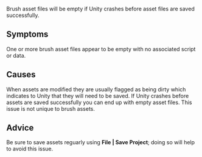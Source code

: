Brush asset files will be empty if Unity crashes before asset files are saved successfully.


## Symptoms

One or more brush asset files appear to be empty with no associated script or data.



## Causes

When assets are modified they are usually flagged as being dirty which indicates to Unity
that they will need to be saved. If Unity crashes before assets are saved successfully you
can end up with empty asset files. This issue is not unique to brush assets.



## Advice

Be sure to save assets reguarly using **File | Save Project**; doing so will help to avoid
this issue.
